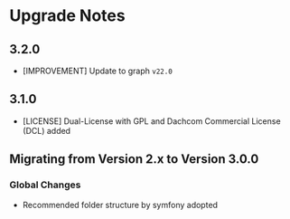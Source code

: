 # Upgrade Notes

## 3.2.0
- [IMPROVEMENT] Update to graph `v22.0`

## 3.1.0
- [LICENSE] Dual-License with GPL and Dachcom Commercial License (DCL) added

## Migrating from Version 2.x to Version 3.0.0

### Global Changes
- Recommended folder structure by symfony adopted